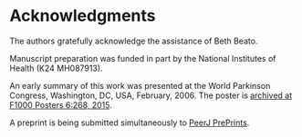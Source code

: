 # Acknowledgments

The authors gratefully acknowledge the assistance of Beth Beato.

Manuscript preparation was funded in part by the National Institutes of Health (K24 MH087913).

An early summary of this work was presented at the World Parkinson Congress, Washington, DC, USA, February, 2006. The poster is [archived at F1000 Posters 6:268, 2015](http://f1000.com/posters/browse/summary/1097795 "F1000Posters 6:268, 2015").

A preprint is being submitted simultaneously to [PeerJ PrePrints](http://peerj.com/KBMD).